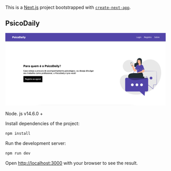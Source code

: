This is a [Next.js](https://nextjs.org/) project bootstrapped with [`create-next-app`](https://github.com/vercel/next.js/tree/canary/packages/create-next-app).

## PsicoDaily

![My Image](image.png)


Node. js v14.6.0 +


Install dependencies of the project:
 
```bash
npm install
```

Run the development server:

```bash
npm run dev
```

Open [http://localhost:3000](http://localhost:3000) with your browser to see the result.

